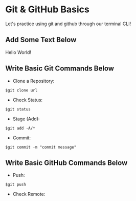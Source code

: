 # Git & GitHub Basics

Let's practice using git and github through our terminal CLI!

## Add Some Text Below

Hello World!


## Write Basic Git Commands Below

- Clone a Repository:

```
$git clone url
```

- Check Status:
```
$git status
```

- Stage (Add):
```
$git add -A/*
```

- Commit:
```
$git commit -m "commit message"
```

## Write Basic GitHub Commands Below

- Push:
```
$git push
```

- Check Remote:
```

```
